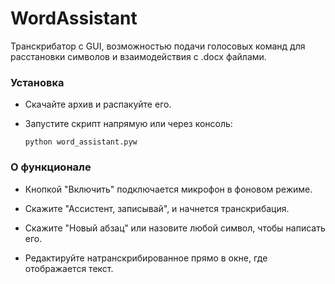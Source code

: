 WordAssistant
========================
Транскрибатор с GUI, возможностью подачи голосовых команд для расстановки символов и взаимодействия с .docx файлами.

### Установка

* Скачайте архив и распакуйте его.

* Запустите скрипт напрямую или через консоль:
      
      python word_assistant.pyw

### О функционале

* Кнопкой "Включить" подключается микрофон в фоновом режиме.

* Скажите "Ассистент, записывай", и начнется транскрибация.

* Скажите "Новый абзац" или назовите любой символ, чтобы написать его.

* Редактируйте натранскрибированное прямо в окне, где отображается текст.

